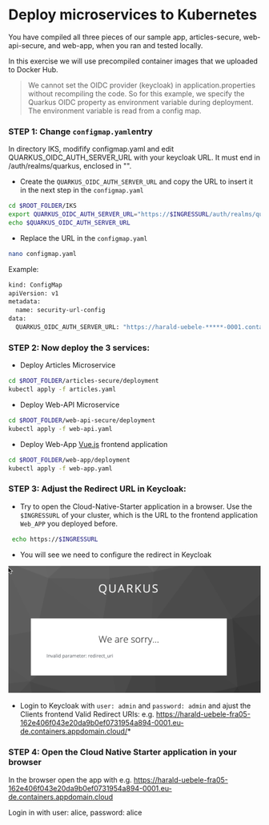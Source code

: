 # Deploy microservices to Kubernetes

You have compiled all three pieces of our sample app, articles-secure, web-api-secure, and web-app, when you ran and tested locally.

In this exercise we will use precompiled container images that we uploaded to Docker Hub.

> We cannot set the OIDC provider (keycloak) in application.properties without recompiling the code. So for this example, we specify the Quarkus OIDC property as environment variable during deployment. The environment variable is read from a config map. 

### STEP 1: Change `configmap.yaml`entry

In directory IKS, modifify configmap.yaml and edit QUARKUS_OIDC_AUTH_SERVER_URL with your keycloak URL. It must end in /auth/realms/quarkus, enclosed in "".

* Create the `QUARKUS_OIDC_AUTH_SERVER_URL` and copy the URL to insert it in the next step in the `configmap.yaml`

```sh
cd $ROOT_FOLDER/IKS
export QUARKUS_OIDC_AUTH_SERVER_URL="https://$INGRESSURL/auth/realms/quarkus"
echo $QUARKUS_OIDC_AUTH_SERVER_URL
```

* Replace the URL in the `configmap.yaml`

```sh
nano configmap.yaml
```

Example:

```sh
kind: ConfigMap
apiVersion: v1
metadata:
  name: security-url-config
data:
  QUARKUS_OIDC_AUTH_SERVER_URL: "https://harald-uebele-*****-0001.containers.appdomain.cloud/auth/realms/quarkus"
```

### STEP 2: Now deploy the 3 services:

* Deploy Articles Microservice

```sh
cd $ROOT_FOLDER/articles-secure/deployment
kubectl apply -f articles.yaml
```

* Deploy Web-API Microservice

```sh
cd $ROOT_FOLDER/web-api-secure/deployment
kubectl apply -f web-api.yaml
```

* Deploy Web-App [Vue.js](https://vuejs.org/) frontend application

```sh
cd $ROOT_FOLDER/web-app/deployment
kubectl apply -f web-app.yaml
```

### STEP 3: Adjust the Redirect URL in Keycloak:

* Try to open the Cloud-Native-Starter application in a browser. Use the `$INGRESSURL` of your cluster, which is the URL to the frontend application `Web_APP` you deployed before.

```sh
 echo https://$INGRESSURL
```

* You will see we need to configure the redirect in Keycloak

![](../../images/cns-wrong-redirect-uri.png)


* Login to Keycloak with `user: admin` and `password: admin` and ajust the Clients frontend Valid Redirect URIs: e.g. https://harald-uebele-fra05-162e406f043e20da9b0ef0731954a894-0001.eu-de.containers.appdomain.cloud/*



### STEP 4: Open the Cloud Native Starter application in your browser

In the browser open the app with e.g. https://harald-uebele-fra05-162e406f043e20da9b0ef0731954a894-0001.eu-de.containers.appdomain.cloud

Login in with user: alice, password: alice